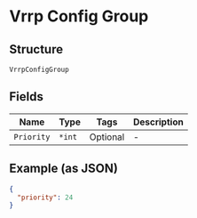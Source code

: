
# Vrrp Config Group

## Structure

`VrrpConfigGroup`

## Fields

| Name | Type | Tags | Description |
|  --- | --- | --- | --- |
| `Priority` | `*int` | Optional | - |

## Example (as JSON)

```json
{
  "priority": 24
}
```


